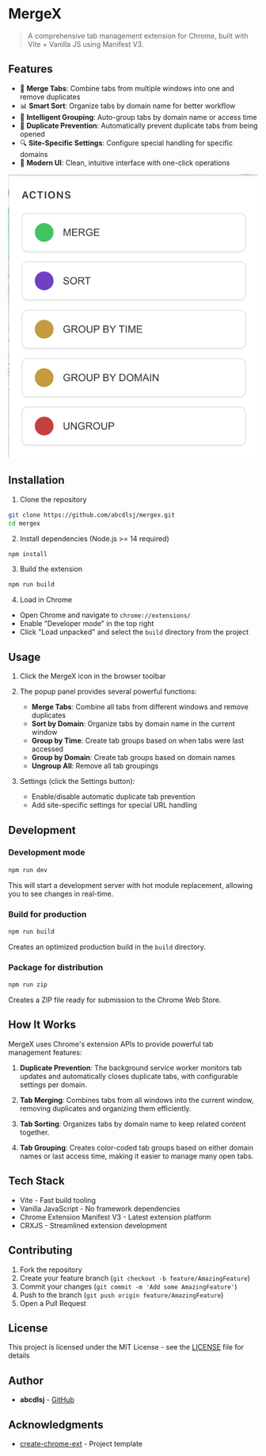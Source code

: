 # MergeX

> A comprehensive tab management extension for Chrome, built with Vite + Vanilla JS using Manifest V3.

## Features

- 🔄 **Merge Tabs**: Combine tabs from multiple windows into one and remove duplicates
- 📊 **Smart Sort**: Organize tabs by domain name for better workflow
- 👥 **Intelligent Grouping**: Auto-group tabs by domain name or access time
- 🚫 **Duplicate Prevention**: Automatically prevent duplicate tabs from being opened
- 🔍 **Site-Specific Settings**: Configure special handling for specific domains
- 🎨 **Modern UI**: Clean, intuitive interface with one-click operations

![example](./image.png)

## Installation

1. Clone the repository
```bash
git clone https://github.com/abcdlsj/mergex.git
cd mergex
```

2. Install dependencies (Node.js >= 14 required)
```bash
npm install
```

3. Build the extension
```bash
npm run build
```

4. Load in Chrome
- Open Chrome and navigate to `chrome://extensions/`
- Enable "Developer mode" in the top right
- Click "Load unpacked" and select the `build` directory from the project

## Usage

1. Click the MergeX icon in the browser toolbar
2. The popup panel provides several powerful functions:
   - **Merge Tabs**: Combine all tabs from different windows and remove duplicates
   - **Sort by Domain**: Organize tabs by domain name in the current window
   - **Group by Time**: Create tab groups based on when tabs were last accessed
   - **Group by Domain**: Create tab groups based on domain names
   - **Ungroup All**: Remove all tab groupings
   
3. Settings (click the Settings button):
   - Enable/disable automatic duplicate tab prevention
   - Add site-specific settings for special URL handling

## Development

### Development mode

```bash
npm run dev
```
This will start a development server with hot module replacement, allowing you to see changes in real-time.

### Build for production

```bash
npm run build
```
Creates an optimized production build in the `build` directory.

### Package for distribution

```bash
npm run zip
```
Creates a ZIP file ready for submission to the Chrome Web Store.

## How It Works

MergeX uses Chrome's extension APIs to provide powerful tab management features:

1. **Duplicate Prevention**: The background service worker monitors tab updates and automatically closes duplicate tabs, with configurable settings per domain.

2. **Tab Merging**: Combines tabs from all windows into the current window, removing duplicates and organizing them efficiently.

3. **Tab Sorting**: Organizes tabs by domain name to keep related content together.

4. **Tab Grouping**: Creates color-coded tab groups based on either domain names or last access time, making it easier to manage many open tabs.

## Tech Stack

- Vite - Fast build tooling
- Vanilla JavaScript - No framework dependencies
- Chrome Extension Manifest V3 - Latest extension platform
- CRXJS - Streamlined extension development

## Contributing

1. Fork the repository
2. Create your feature branch (`git checkout -b feature/AmazingFeature`)
3. Commit your changes (`git commit -m 'Add some AmazingFeature'`)
4. Push to the branch (`git push origin feature/AmazingFeature`)
5. Open a Pull Request

## License

This project is licensed under the MIT License - see the [LICENSE](LICENSE) file for details

## Author

- **abcdlsj** - [GitHub](https://github.com/abcdlsj)

## Acknowledgments

- [create-chrome-ext](https://github.com/guocaoyi/create-chrome-ext) - Project template
